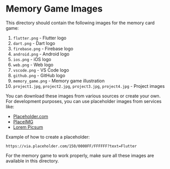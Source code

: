# Memory Game Images

This directory should contain the following images for the memory card game:

1. `flutter.png` - Flutter logo
2. `dart.png` - Dart logo
3. `firebase.png` - Firebase logo
4. `android.png` - Android logo
5. `ios.png` - iOS logo
6. `web.png` - Web logo
7. `vscode.png` - VS Code logo
8. `github.png` - GitHub logo
9. `memory_game.png` - Memory game illustration
10. `project1.jpg`, `project2.jpg`, `project3.jpg`, `project4.jpg` - Project images

You can download these images from various sources or create your own. For development purposes, you can use placeholder images from services like:

- [Placeholder.com](https://placeholder.com/)
- [PlaceIMG](https://placeimg.com/)
- [Lorem Picsum](https://picsum.photos/)

Example of how to create a placeholder:
```
https://via.placeholder.com/150/0000FF/FFFFFF?text=Flutter
```

For the memory game to work properly, make sure all these images are available in this directory. 